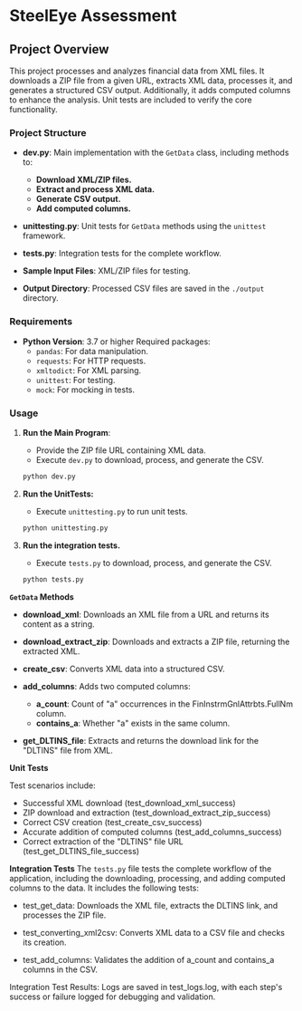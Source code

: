 # SteelEye Assessment

## Project Overview
This project processes and analyzes financial data from XML files. It downloads a ZIP file from a given URL, extracts XML data, processes it, and generates a structured CSV output. Additionally, it adds computed columns to enhance the analysis. Unit tests are included to verify the core functionality.

### Project Structure

- **dev.py**: Main implementation with the `GetData` class, including methods to:
  - **Download XML/ZIP files.**
  - **Extract and process XML data.**
  - **Generate CSV output.**
  - **Add computed columns.**

- **unittesting.py**: Unit tests for `GetData` methods using the `unittest` framework.

- **tests.py**: Integration tests for the complete workflow.

- **Sample Input Files**: XML/ZIP files for testing.

- **Output Directory**: Processed CSV files are saved in the `./output` directory.

### Requirements

- **Python Version**: 3.7 or higher
  Required packages:
  - `pandas`: For data manipulation.
  - `requests`: For HTTP requests.
  - `xmltodict`: For XML parsing.
  - `unittest`: For testing.
  - `mock`: For mocking in tests.

### Usage

1. **Run the Main Program**:
   - Provide the ZIP file URL containing XML data.
   - Execute `dev.py` to download, process, and generate the CSV.
   ```bash
   python dev.py
   ```
   
2. **Run the UnitTests:**

    - Execute `unittesting.py` to run unit tests.
    ```bash
    python unittesting.py
    ```

3. **Run the integration tests.**
   - Execute `tests.py` to download, process, and generate the CSV.
    ```bash
    python tests.py
    ```


**``GetData`` Methods**
  - **download_xml**: Downloads an XML file from a URL and returns its content as a string.

  - **download_extract_zip**: Downloads and extracts a ZIP file, returning the extracted XML.
  - **create_csv**: Converts XML data into a structured CSV.
  - **add_columns**: Adds two computed columns:
      - **a_count**: Count of "a" occurrences in the FinInstrmGnlAttrbts.FullNm column.
      - **contains_a**: Whether "a" exists in the same column.
  - **get_DLTINS_file**: Extracts and returns the download link for the "DLTINS" file from XML.


**Unit Tests**

Test scenarios include:

  - Successful XML download (test_download_xml_success)
  - ZIP download and extraction (test_download_extract_zip_success)
  - Correct CSV creation (test_create_csv_success)
  - Accurate addition of computed columns (test_add_columns_success)
  - Correct extraction of the "DLTINS" file URL (test_get_DLTINS_file_success)


**Integration Tests**
The ``tests.py`` file tests the complete workflow of the application, including the downloading, processing, and adding computed columns to the data. It includes the following tests:

  - test_get_data: Downloads the XML file, extracts the DLTINS link, and processes the ZIP file.

  - test_converting_xml2csv: Converts XML data to a CSV file and checks its creation.
  
  - test_add_columns: Validates the addition of a_count and contains_a columns in the CSV.

Integration Test Results: Logs are saved in test_logs.log, with each step's success or failure logged for debugging and validation.


